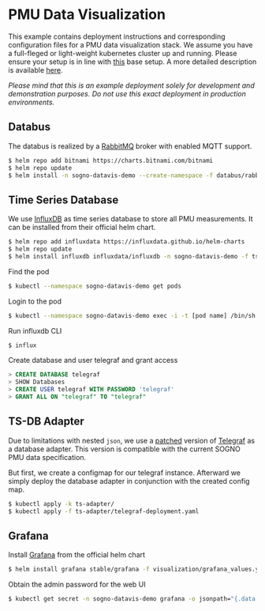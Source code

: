 # PMU Data Visualization 

This example contains deployment instructions and corresponding configuration files for a PMU data visualization stack.
We assume you have a full-fleged or light-weight kubernetes cluster up and running. 
Please ensure your setup is in line with [this](https://sogno-platform.github.io/docs/getting-started/single-node/) base setup.
A more detailed description is available [here](https://sogno-platform.github.io/docs/).

*Please mind that this is an example deployment solely for development and demonstration purposes.
Do not use this exact deployment in production environments.*

## Databus

The databus is realized by a [RabbitMQ](https://www.rabbitmq.com/) broker with enabled MQTT support.

```bash
$ helm repo add bitnami https://charts.bitnami.com/bitnami
$ helm repo update
$ helm install -n sogno-datavis-demo --create-namespace -f databus/rabbitmq_values.yaml rabbitmq bitnami/rabbitmq
```

## Time Series Database

We use [InfluxDB](https://www.influxdata.com/products/influxdb/) as time series database to store all PMU measurements.
It can be installed from their official helm chart.

```bash
$ helm repo add influxdata https://influxdata.github.io/helm-charts
$ helm repo update
$ helm install influxdb influxdata/influxdb -n sogno-datavis-demo -f ts-database/influxdb-helm-values.yaml
```

Find the pod

```bash
$ kubectl --namespace sogno-datavis-demo get pods
```

Login to the pod

```bash
$ kubectl --namespace sogno-datavis-demo exec -i -t [pod name] /bin/sh
```


Run influxdb CLI

```bash
$ influx
```

Create database and user telegraf and grant access

```sql
> CREATE DATABASE telegraf
> SHOW Databases
> CREATE USER telegraf WITH PASSWORD 'telegraf'
> GRANT ALL ON "telegraf" TO "telegraf"
```

## TS-DB Adapter
 Due to limitations with nested `json`, we use a [patched](https://hub.docker.com/r/sogno/telegraf-sogno) version of [Telegraf](https://www.influxdata.com/time-series-platform/telegraf/) as a database adapter.
 This version is compatible with the current SOGNO PMU data specification.

But first, we create a configmap for our telegraf instance. 
Afterward we simply deploy the database adapter in conjunction with the created config map.

```bash
$ kubectl apply -k ts-adapter/
$ kubectl apply -f ts-adapter/telegraf-deployment.yaml
```

## Grafana

Install [Grafana](https://grafana.com/) from the official helm chart

```bash
$ helm install grafana stable/grafana -f visualization/grafana_values.yaml
```

Obtain the admin password for the web UI

```bash
$ kubectl get secret -n sogno-datavis-demo grafana -o jsonpath="{.data.admin-password}" | base64 --decode ; echo
```
